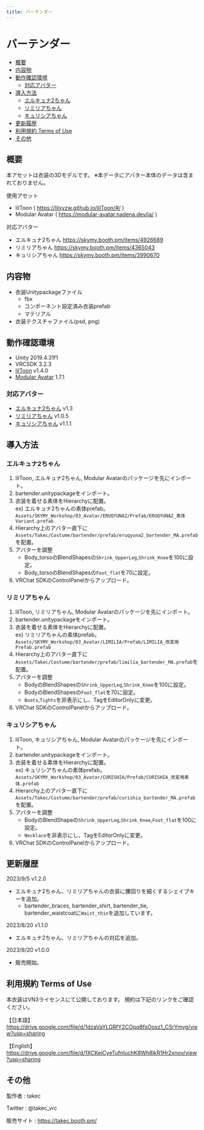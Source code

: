 ```yaml
---
title: バーテンダー
---
```


# バーテンダー

- [概要](#概要)
- [内容物](#内容物)
- [動作確認環境](#動作確認環境)
  - [対応アバター](#対応アバター)
- [導入方法](#導入方法)
  - [エルキュナ2ちゃん](#エルキュナ2ちゃん)
  - [リミリアちゃん](#リミリアちゃん)
  - [キュリシアちゃん](#キュリシアちゃん)
- [更新履歴](#更新履歴)
- [利用規約 Terms of Use](#利用規約-terms-of-use)
- [その他](#その他)


## 概要
本アセットは衣装の3Dモデルです。
※本データにアバター本体のデータは含まれておりません。

使用アセット
* lilToon ( https://lilxyzw.github.io/lilToon/#/ )
* Modular Avatar ( https://modular-avatar.nadena.dev/ja/ )

対応アバター
* エルキュナ2ちゃん https://skymy.booth.pm/items/4926689
* リミリアちゃん https://skymy.booth.pm/items/4365043
* キュリシアちゃん https://skymy.booth.pm/items/3990670
<!-- * ユリスフィアちゃん https://skymy.booth.pm/items/3486694 -->
<!-- * エミスティアちゃん https://skymy.booth.pm/items/2992265 -->

## 内容物
* 衣装Unitypackageファイル
  * fbx
  * コンポーネント設定済み衣装prefab
  * マテリアル
* 衣装テクスチャファイル(psd, png)

## 動作確認環境
* Unity 2019.4.31f1
* VRCSDK 3.2.3
* [lilToon](https://lilxyzw.github.io/lilToon/#/) v1.4.0
* [Modular Avatar](https://modular-avatar.nadena.dev/ja/) 1.7.1

### 対応アバター
* [エルキュナ2ちゃん](https://skymy.booth.pm/items/4926689) v1.3
* [リミリアちゃん](https://skymy.booth.pm/items/4365043) v1.0.5
* [キュリシアちゃん](https://skymy.booth.pm/items/3990670) v1.1.1
<!-- * [ユリスフィアちゃん](https://skymy.booth.pm/items/3486694) v1.3.0 -->
<!-- * [エミスティアちゃん](https://skymy.booth.pm/items/2992265) v1.2.4 -->

## 導入方法

### エルキュナ2ちゃん
1. lilToon, エルキュナ2ちゃん, Modular Avatarのパッケージを先にインポート。
2. bartender.unitypackageをインポート。
3. 衣装を着せる素体をHierarchyに配置。<br>
   ex) エルキュナ2ちゃんの素体prefab。<br>
   `Assets/SKYMY_Workshop/03_Avatar/ERUQYUNA2/Prefab/ERUQYUNA2_素体Variant.prefab`
4. Hierarchy上のアバター直下に`Assets/Takec/Costume/bartender/prefab/eruqyuna2_bartender_MA.prefab`を配置。
5. アバターを調整
   * Body_torsoのBlendShapesの`Shrink_UpperLeg`,`Shrink_Knee`を100に設定。
   * Body_torsoのBlendShapesの`Foot_flat`を70に設定。
6. VRChat SDKのControlPanelからアップロード。

### リミリアちゃん
1. lilToon, リミリアちゃん, Modular Avatarのパッケージを先にインポート。
2. bartender.unitypackageをインポート。
3. 衣装を着せる素体をHierarchyに配置。<br>
   ex) リミリアちゃんの素体prefab。<br>
   `Assets/SKYMY_Workshop/03_Avatar/LIMILIA/Prefab/LIMILIA_改変用Prefab.prefab`
4. Hierarchy上のアバター直下に`Assets/Takec/Costume/bartender/prefab/limilia_bartender_MA.prefab`を配置。
5. アバターを調整
   * BodyのBlendShapesの`Shrink_UpperLeg`,`Shrink_Knee`を100に設定。
   * BodyのBlendShapesの`Foot_flat`を70に設定。
   * `Boots`,`Tights`を非表示にし、TagをEditorOnlyに変更。
6. VRChat SDKのControlPanelからアップロード。

### キュリシアちゃん
1. lilToon, キュリシアちゃん, Modular Avatarのパッケージを先にインポート。
2. bartender.unitypackageをインポート。
3. 衣装を着せる素体をHierarchyに配置。<br>
   ex) キュリシアちゃんの素体prefab。<br>
   `Assets/SKYMY_Workshop/03_Avatar/CURISHIA/Prefab/CURISHIA_改変用素体.prefab`
4. Hierarchy上のアバター直下に`Assets/Takec/Costume/bartender/prefab/curishia_bartender_MA.prefab`を配置。
5. アバターを調整
   * BodyのBlendShapeの`Shrink_UpperLeg`,`Shrink_Knee`,`Foot_flat`を100に設定。
   * `Necklace`を非表示にし、TagをEditorOnlyに変更。
6. VRChat SDKのControlPanelからアップロード。

<!-- ### ユリスフィアちゃん
1. lilToon, ユリスフィアちゃん, Modular Avatarのパッケージを先にインポート。
2. bartender.unitypackageをインポート。
3. 衣装を着せる素体をHierarchyに配置。<br>
   ex) ユリスフィアちゃんの素体prefab。<br>
   `Assets/SKYMY_Workshop/03_Avatar/YRISPHERE/Prefab/PhysBone/YRISPHERE_改変用素体_PhysBone.prefab`
4. Hierarchy上のアバター直下に`Assets/Takec/Costume/bartender/prefab/yrisphere_bartender_MA.prefab`を配置。
5. アバターを調整
   * BodyのBlendShapesの`Foot_Heel`,`Leg_offf`を0に設定。
   * BodyのBlendShapesの`UpperLeg_off`,`knee_off`を100に設定。
   * UnderwearのBlendShapesの`gather_off`を100に設定。
   * `kneehigh`を非表示にし、TagをEditorOnlyに変更。
6. VRChat SDKのControlPanelからアップロード。 -->

<!-- ### エミスティアちゃん
1. lilToon, エミスティアちゃん, Modular Avatarのパッケージを先にインポート。
2. bartender.unitypackageをインポート。
3. 衣装を着せる素体をHierarchyに配置。<br>
   ex) エミスティアちゃんの素体prefab。<br>
   `Assets/SKYMY_Workshop/03_Avatar/EMISTIA/Prefab/EMISTIA_改変用Prefab_PhysBone.prefab`
4. Hierarchy上のアバター直下に`Assets/Takec/Costume/bartender/prefab/emistia_bartender_MA.prefab`を配置。
5. アバターを調整
   * BodyのBlendShapeの`Knee_high`を100に設定。
   * `Kemono`,`Shoes`,`Tights`を非表示にし、TagをEditorOnlyに変更。
6. VRChat SDKのControlPanelからアップロード。 -->

## 更新履歴
2023/9/5 v1.2.0
* エルキュナ2ちゃん、リミリアちゃんの衣装に腰回りを細くするシェイプキーを追加。
  * bartender_braces, bartender_shirt, bartender_tie, bartender_waistcoatに`Waist_thin`を追加しています。

2023/8/20 v1.1.0
* エルキュナ2ちゃん、リミリアちゃんの対応を追加。

2023/8/20 v1.0.0
* 販売開始。

## 利用規約 Terms of Use
本衣装はVN3ライセンスにて公開しております。
規約は下記のリンクをご確認ください。

【日本語】<br>
https://drive.google.com/file/d/1dzaVaYLGRfY2COpq8fsOosz1_CSrYmyg/view?usp=sharing

【English】<br>
https://drive.google.com/file/d/1XCKejCyeTufnIuchK8Wh8lkR1Hr2xnov/view?usp=sharing

## その他
製作者
: takec

Twitter
: @takec_vrc

販売サイト
: https://takec.booth.pm/